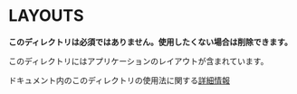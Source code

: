 # LAYOUTS

**このディレクトリは必須ではありません。使用したくない場合は削除できます。**

このディレクトリにはアプリケーションのレイアウトが含まれています。

ドキュメント内のこのディレクトリの使用法に関する[詳細情報](https://nuxtjs.org/guide/views#layouts)
